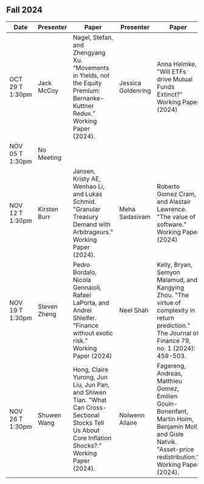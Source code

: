 ## Fall 2024

| Date             | Presenter   | Paper   | Presenter   | Paper|
|------------------|-------------|-------------|-------------|-------------|
| OCT 29 T 1:30pm  | Jack McCoy  | Nagel, Stefan, and Zhengyang Xu. “Movements in Yields, not the Equity Premium: Bernanke-Kuttner Redux.” Working Paper (2024). | Jessica Goldenring   | Anna Helmke, "Will ETFs drive Mutual Funds Extinct?" Working Paper (2024) |
| NOV 05 T 1:30pm  | No Meeting ||||
| NOV 12 T 1:30pm  | Kirsten Burr    | Jansen, Kristy AE, Wenhao Li, and Lukas Schmid. "Granular Treasury Demand with Arbitrageurs." Working Paper (2024). | Meha Sadasivam  | Roberto Gomez Cram, and Alastair Lawrence. "The value of software." Working Paper (2024) |
| NOV 19 T 1:30pm  | Steven Zheng    | Pedro Bordalo, Nicola Gennaioli, Rafael LaPorta, and Andrei Shleifer. "Finance without exotic risk." Working Paper (2024) | Neel Shah   | Kelly, Bryan, Semyon Malamud, and Kangying Zhou. "The virtue of complexity in return prediction." The Journal of Finance 79, no. 1 (2024): 459-503. |
| NOV 26 T 1:30pm  | Shuwen Wang    | Hong, Claire Yurong, Jun Liu, Jun Pan, and Shiwen Tian. "What Can Cross-Sectional Stocks Tell Us About Core Inflation Shocks?.” Working Paper (2024). | Nolwenn Allaire   | Fagereng, Andreas, Matthieu Gomez, Emilien Gouin-Bonenfant, Martin Holm, Benjamin Moll, and Gisle Natvik. "Asset-price redistribution." Working Paper (2024). |

